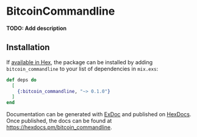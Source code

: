 # BitcoinCommandline

**TODO: Add description**

## Installation

If [available in Hex](https://hex.pm/docs/publish), the package can be installed
by adding `bitcoin_commandline` to your list of dependencies in `mix.exs`:

```elixir
def deps do
  [
    {:bitcoin_commandline, "~> 0.1.0"}
  ]
end
```

Documentation can be generated with [ExDoc](https://github.com/elixir-lang/ex_doc)
and published on [HexDocs](https://hexdocs.pm). Once published, the docs can
be found at <https://hexdocs.pm/bitcoin_commandline>.

